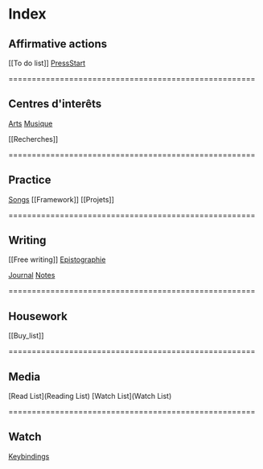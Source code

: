 # Index

## Affirmative actions
[[To do list]]
[PressStart](PressStart)

=====================================================
## Centres d'interêts
[Arts](./arts/Arts.md)
[Musique](./musique/Musique.md)

[[Recherches]]

=====================================================
## Practice
[Songs](./songs/Songs)
[[Framework]]
[[Projets]]

=====================================================
## Writing
[[Free writing]]
[Epistographie](./epistographie/Epistographie)

[Journal](./journal/Journal.md)
[Notes](./notes/notes.md)

=====================================================
## Housework
[[Buy_list]]

=====================================================
## Media
[Read List](Reading List)
[Watch List](Watch List)


=====================================================
## Watch



[Keybindings](./cheatsheets/Keybindings)
